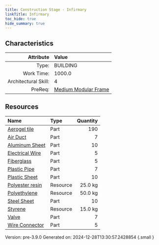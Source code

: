 ```yaml
---
title: Construction Stage - Infirmary
linkTitle: Infirmary
toc_hide: true
hide_summary: true
---
```


## Characteristics

| Attribute      | Value |
|--------:|:------|
|Type:|BUILDING|
|Work Time:|1000.0|
|Architectural Skill:|4|
|PreReq:|[Medium Modular Frame](/docs/definitions/construction/medium-modular-frame)|

## Resources

| Name | Type | Quantity |
|:-----|:-----|-----:|
|[Aerogel tile](/docs/definitions/part/aerogel-tile)|Part|190|
|[Air Duct](/docs/definitions/part/air-duct)|Part|7|
|[Aluminum Sheet](/docs/definitions/part/aluminum-sheet)|Part|10|
|[Electrical Wire](/docs/definitions/part/electrical-wire)|Part|5|
|[Fiberglass](/docs/definitions/part/fiberglass)|Part|5|
|[Plastic Pipe](/docs/definitions/part/plastic-pipe)|Part|7|
|[Plastic Sheet](/docs/definitions/part/plastic-sheet)|Part|10|
|[Polyester resin](/docs/definitions/resource/polyester-resin)|Resource|25.0 kg|
|[Polyethylene](/docs/definitions/resource/polyethylene)|Resource|50.0 kg|
|[Steel Sheet](/docs/definitions/part/steel-sheet)|Part|10|
|[Styrene](/docs/definitions/resource/styrene)|Resource|15.0 kg|
|[Valve](/docs/definitions/part/valve)|Part|7|
|[Wire Connector](/docs/definitions/part/wire-connector)|Part|5|



Version: pre-3.9.0 Generated on: 2024-12-28T13:30:57.2428854
{.small }